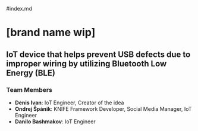 #index.md

# [brand name wip]

## IoT device that helps prevent USB defects due to improper wiring by utilizing Bluetooth Low Energy (BLE)

### Team Members

- **Denis Ivan**: IoT Engineer, Creator of the idea
- **Ondrej Špánik**: KNIFE Framework Developer, Social Media Manager, IoT Engineer
- **Danilo Bashmakov**: IoT Engineer

